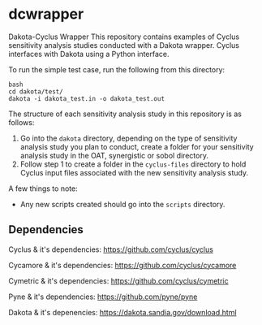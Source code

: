 # dcwrapper
Dakota-Cyclus Wrapper 
This repository contains examples of Cyclus sensitivity analysis 
studies conducted with a Dakota wrapper. 
Cyclus interfaces with Dakota using a Python interface. 

To run the simple test case, run the following from this directory: 
```
bash
cd dakota/test/ 
dakota -i dakota_test.in -o dakota_test.out
```

The structure of each sensitivity analysis study in this repository 
is as follows: 
1. Go into the `dakota` directory, depending on the type of sensitivity 
analysis study you plan to conduct, create a folder for your sensitivity 
analysis study in the OAT, synergistic or sobol directory.
2. Follow step 1 to create a folder in the `cyclus-files` directory to hold 
Cyclus input files associated with the new sensitivity analysis study. 

A few things to note: 
* Any new scripts created should go into the `scripts` directory. 

## Dependencies 
Cyclus & it's dependencies: https://github.com/cyclus/cyclus 

Cycamore & it's dependencies: https://github.com/cyclus/cycamore

Cymetric & it's dependencies: https://github.com/cyclus/cymetric

Pyne & it's dependencies: https://github.com/pyne/pyne

Dakota & it's depenencies: https://dakota.sandia.gov/download.html
